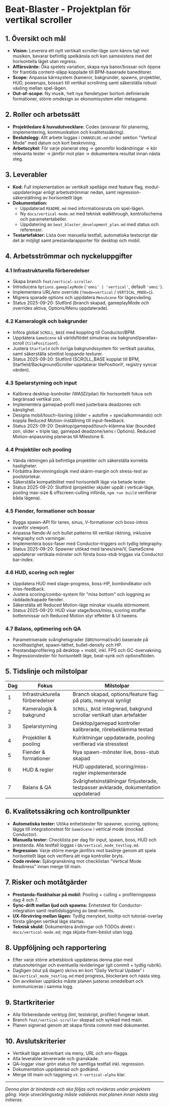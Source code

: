 # Beat-Blaster - Projektplan för vertikal scroller

## 1. Översikt och mål
- **Vision:** Leverera ett nytt vertikalt scroller-läge som känns tajt mot musiken, bevarar befintlig spelkänsla och kan samexistera med det horisontella läget utan regress.
- **Affärsvärde:** Öka spelets variation, skapa nya banor/bossar och öppna för framtida content-släpp kopplade till BPM-baserade baneditorer.
- **Scope:** Anpassa kärnsystem (kameror, bakgrunder, spawns, projektiler, HUD, powerups, bossar) till vertikal scrollning samt säkerställa robust växling mellan spel-lägen.
- **Out-of-scope:** Ny musik, helt nya fiendetyper bortom definierade formationer, större omdesign av ekonomisystem eller metagame.

## 2. Roller och arbetssätt
- **Projektledare & huvudutvecklare:** Codex (ansvarar för planering, implementering, kommunikation och kvalitetssäkring).
- **Beslutslogg:** Allt arbete loggas i `CHANGELOG.md` under sektion "Vertical Mode" med datum och kort beskrivning.
- **Arbetscykel:** För varje planerat steg -> genomför kodändringar -> kör relevanta tester -> jämför mot plan -> dokumentera resultat innan nästa steg.

## 3. Leverabler
- **Kod:** Full implementation av vertikalt spelläge med feature flag, modul-uppdateringar enligt arbetsströmmar nedan, samt regression-säkerställning av horisontellt läge.
- **Dokumentation:**
  - Uppdaterad `README.md` med informationsruta om spel-lägen.
  - Ny `docs/vertical-mode.md` med teknisk walkthrough, kontrollschema och parametertabeller.
  - Uppdatering av `beat_blaster_development_plan.md` med status och referenser.
- **Testartefakter:** Lista över manuella testfall, automatiska testscript där det är möjligt samt prestandarapporter för desktop och mobil.

## 4. Arbetsströmmar och nyckeluppgifter

### 4.1 Infrastrukturella förberedelser
- Skapa branch `feat/vertical-scroller`.
- Introducera `Options.gameplayMode` (`'omni' | 'vertical'`, default `'omni'`).
- Implementera URL/env override (`?mode=vertical` / `VERTICAL_MODE=1`).
- Migrera sparade options och uppdatera `MenuScene` för lägesväxling.
- Status 2025-09-20: Slutförd (branch skapad, gameplayMode och overrides aktiva, Options/Menu uppdaterade).

### 4.2 Kameralogik och bakgrunder
- Införa global `SCROLL_BASE` med koppling till Conductor/BPM.
- Uppdatera `GameScene` så världsflödet simuleras via bakgrund/parallax-scroll (`tilePositionY`).
- Justera `Starfield` och övriga bakgrundssystem för vertikalt parallax, samt säkerställa sömlöst loopande texturer.
- Status 2025-09-20: Slutförd (SCROLL_BASE kopplat till BPM, Starfield/BackgroundScroller uppdaterar tilePositionY, registry syncar värden).

### 4.3 Spelarstyrning och input
- Kalibrera desktop-kontroller (WASD/pilar) för horisontellt fokus och begränsad vertikal zon.
- Implementera gamepad-profil med justerbara deadzones och känslighet.
- Designa mobil/touch-lösning (slider + autofire + specialkommando) och koppla Reduced Motion-inställning till input-feedback.
- Status 2025-09-20: Desktop/gamepad/touch-klämma klar (bounded zon, slider + triple tap, gamepad deadzone/sens i Options). Reduced Motion-anpassning planeras till Milestone 6.

### 4.4 Projektiler och pooling
- Vända riktningen på befintliga projektiler och säkerställa korrekta hastigheter.
- Förbättra återvinningslogik med skärm-margin och stress-test av poolstorlekar.
- Säkerställa kompatibilitet med horisontellt läge via betade tester.
- Status 2025-09-20: Slutförd (projektiler skjuter uppåt i vertical-läge, pooling max-size & offscreen-culling införda, `npm run build` verifierar båda lägena).

### 4.5 Fiender, formationer och bossar
- Bygga spawn-API för lanes, sinus, V-formationer och boss-intros ovanför viewport.
- Anpassa fiende-AI och bullet patterns till vertikal riktning, inklusive telegraphy och varningar.
- Implementera boss-faser med Conductor-triggers och tydlig telegraphy.
- Status 2025-09-20: Spawner utökad med lanes/sine/V, GameScene uppdaterar vertikala mönster och första boss-stub triggas via Conductor bar-index.

### 4.6 HUD, scoring och regler
- Uppdatera HUD med stage-progress, boss-HP, bombindikator och miss-feedback.
- Justera scoring/combo-system för "miss bottom" och loggning av räddade/kapade fiender.
- Säkerställa att Reduced Motion-läge minskar visuella störmoment.
- Status 2025-09-20: HUD visar stage/boss/miss, scoring straffar bottenmissar och Reduced Motion styr effekter & UI tweens.

### 4.7 Balans, optimering och QA
- Parametriserade svårighetsgrader (lätt/normal/svår) baserade på scrollhastighet, spawn-täthet, bullet-density och HP.
- Prestandaprofilering på desktop + mobil, inkl. FPS och GC-övervakning.
- Regressionstester för horisontellt läge, beat-synk och optionsflöden.

## 5. Tidslinje och milstolpar
| Dag | Fokus | Milstolpar |
| --- | ----- | ---------- |
| 1 | Infrastrukturella förberedelser | Branch skapad, options/feature flag på plats, menyval synligt |
| 2 | Kameralogik & bakgrund | `SCROLL_BASE` integrerad, bakgrund scrollar vertikalt utan artefakter |
| 3 | Spelarstyrning | Desktop/gamepad kontroller kalibrerade, rörelseklämma testad |
| 4 | Projektiler & pooling | Kulriktningar uppdaterade, pooling verifierad via stresstest |
| 5 | Fiender & formationer | Nya spawn-mönster live, boss-stub skapad |
| 6 | HUD & regler | HUD uppdaterad, scoring/miss-regler implementerade |
| 7 | Balans & QA | Svårighetsinställningar finjusterade, testpasser avklarade, dokumentation uppdaterad |

## 6. Kvalitetssäkring och kontrollpunkter
- **Automatiska tester:** Utöka enhetstester för spawner, scoring, options; lägga till integrationstest för `GameScene` i vertical mode (mockad Conductor).
- **Manuella tester:** Checklista per dag för input, spawn, boss, HUD och prestanda. Alla testfall loggas i `QA/vertical_mode_testlog.md`.
- **Regression:** Varje större merge jämförs mot baslinje genom att spela horisontellt läge och verifiera att inga kontroller bryts.
- **Code review:** Självgranskning mot checklistan "Vertical Mode Readiness" innan merge till main.

## 7. Risker och motåtgärder
- **Prestanda-flaskhalsar på mobil:** Pooling + culling + profileringspass dag 4 och 7.
- **Sync-drift mellan ljud och spawns:** Enhetstest för Conductor-integration samt realtidsloggning av beat-events.
- **UX-förvirring mellan lägen:** Tydlig menytext, tooltip och tutorial-overlay första gången vertikal läge startas.
- **Teknisk skuld:** Dokumentera ändringar och TODOs direkt i `docs/vertical-mode.md`; inga skjuta-fram-beslut utan logg.

## 8. Uppföljning och rapportering
- Efter varje större arbetsblock uppdateras denna plan med statusnoteringar och eventuella revideringar (git commit + tydlig rubrik).
- Dagligen (slut på dagen) skrivs en kort "Daily Vertical Update" i `QA/vertical_mode_testlog.md` med progress, blockerare och nästa steg.
- Om avvikelser upptäcks måste planen justeras omedelbart och kommuniceras i samma logg.

## 9. Startkriterier
- Alla förberedande verktyg (lint, testskript, profiler) fungerar lokalt.
- Branch `feat/vertical-scroller` skapad och synkad med main.
- Planen signerad genom att skapa första commit med dokumentet.

## 10. Avslutskriterier
- Vertikalt läge aktiverbart via meny, URL och env-flagga.
- Alla leverabler levererade och granskade.
- QA-loggar visar grön status för samtliga testfall inkl. regression.
- Dokumentation uppdaterad och godkänd.
- Merge till main och taggning `vX.Y-vertical-alpha` klar.

---
*Denna plan är bindande och ska följas och revideras under projektets gång. Varje utvecklingssteg måste valideras mot planen innan nästa steg initieras.*

